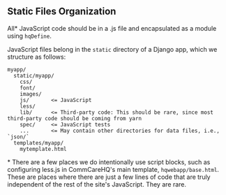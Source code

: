 ## Static Files Organization

All\* JavaScript code should be in a .js file and encapsulated as a module using `hqDefine`.

JavaScript files belong in the `static` directory of a Django app,
which we structure as follows:

```
myapp/
  static/myapp/
    css/
    font/
    images/
    js/       <= JavaScript
    less/
    lib/      <= Third-party code: This should be rare, since most third-party code should be coming from yarn
    spec/     <= JavaScript tests
    ...       <= May contain other directories for data files, i.e., `json/`
  templates/myapp/
    mytemplate.html
```

\* There are a few places we do intentionally use script blocks, such as configuring less.js in CommCareHQ's
main template, `hqwebapp/base.html`. These are places where there are just a few lines
of code that are truly independent of the rest of the site's JavaScript. They are rare.
